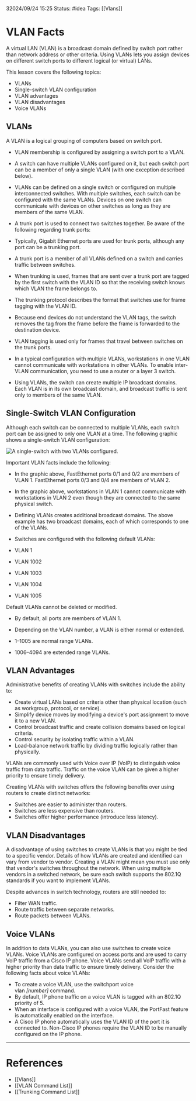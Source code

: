32024/09/24 15:25
Status: #idea
Tags: [[Vlans]]

# VLAN Facts

A virtual LAN (VLAN) is a broadcast domain defined by switch port rather than network address or other criteria. Using VLANs lets you assign devices on different switch ports to different logical (or virtual) LANs.

This lesson covers the following topics:

- VLANs
- Single-switch VLAN configuration
- VLAN advantages
- VLAN disadvantages
- Voice VLANs

## VLANs

A VLAN is a logical grouping of computers based on switch port.

- VLAN membership is configured by assigning a switch port to a VLAN.
- A switch can have multiple VLANs configured on it, but each switch port can be a member of only a single VLAN (with one exception described below).
- VLANs can be defined on a single switch or configured on multiple interconnected switches. With multiple switches, each switch can be configured with the same VLANs. Devices on one switch can communicate with devices on other switches as long as they are members of the same VLAN.
- A trunk port is used to connect two switches together. Be aware of the following regarding trunk ports:

- Typically, Gigabit Ethernet ports are used for trunk ports, although any port can be a trunking port.
- A trunk port is a member of all VLANs defined on a switch and carries traffic between switches.
- When trunking is used, frames that are sent over a trunk port are tagged by the first switch with the VLAN ID so that the receiving switch knows which VLAN the frame belongs to.
- The trunking protocol describes the format that switches use for frame tagging with the VLAN ID.
- Because end devices do not understand the VLAN tags, the switch removes the tag from the frame before the frame is forwarded to the destination device.
- VLAN tagging is used only for frames that travel between switches on the trunk ports.

- In a typical configuration with multiple VLANs, workstations in one VLAN cannot communicate with workstations in other VLANs. To enable inter-VLAN communication, you need to use a router or a layer 3 switch.
- Using VLANs, the switch can create multiple IP broadcast domains. Each VLAN is in its own broadcast domain, and broadcast traffic is sent only to members of the same VLAN.

## Single-Switch VLAN Configuration

Although each switch can be connected to multiple VLANs, each switch port can be assigned to only one VLAN at a time. The following graphic shows a single-switch VLAN configuration:

![A single-switch with two VLANs configured.](https://cdn.testout.com/_version_7024/ccna2020v7-en-us/en-us/resources/text/t_vlan_ccna7/swi_vfct.jpg)

Important VLAN facts include the following:

- In the graphic above, FastEthernet ports 0/1 and 0/2 are members of VLAN 1. FastEthernet ports 0/3 and 0/4 are members of VLAN 2.
- In the graphic above, workstations in VLAN 1 cannot communicate with workstations in VLAN 2 even though they are connected to the same physical switch.
- Defining VLANs creates additional broadcast domains. The above example has two broadcast domains, each of which corresponds to one of the VLANs.
- Switches are configured with the following default VLANs:

- VLAN 1
- VLAN 1002
- VLAN 1003
- VLAN 1004
- VLAN 1005

Default VLANs cannot be deleted or modified.

- By default, all ports are members of VLAN 1.
- Depending on the VLAN number, a VLAN is either normal or extended.

- 1–1005 are normal range VLANs.
- 1006–4094 are extended range VLANs.

## VLAN Advantages

Administrative benefits of creating VLANs with switches include the ability to:

- Create virtual LANs based on criteria other than physical location (such as workgroup, protocol, or service).
- Simplify device moves by modifying a device's port assignment to move it to a new VLAN.
- Control broadcast traffic and create collision domains based on logical criteria.
- Control security by isolating traffic within a VLAN.
- Load-balance network traffic by dividing traffic logically rather than physically.

VLANs are commonly used with Voice over IP (VoIP) to distinguish voice traffic from data traffic. Traffic on the voice VLAN can be given a higher priority to ensure timely delivery.

Creating VLANs with switches offers the following benefits over using routers to create distinct networks:

- Switches are easier to administer than routers.
- Switches are less expensive than routers.
- Switches offer higher performance (introduce less latency).

## VLAN Disadvantages

A disadvantage of using switches to create VLANs is that you might be tied to a specific vendor. Details of how VLANs are created and identified can vary from vendor to vendor. Creating a VLAN might mean you must use only that vendor's switches throughout the network. When using multiple vendors in a switched network, be sure each switch supports the 802.1Q standards if you want to implement VLANs.

Despite advances in switch technology, routers are still needed to:

- Filter WAN traffic.
- Route traffic between separate networks.
- Route packets between VLANs.

## Voice VLANs

In addition to data VLANs, you can also use switches to create voice VLANs. Voice VLANs are configured on access ports and are used to carry VoIP traffic from a Cisco IP phone. Voice VLANs send all VoIP traffic with a higher priority than data traffic to ensure timely delivery. Consider the following facts about voice VLANs:

- To create a voice VLAN, use the switchport voice vlan _[number]_ command.
- By default, IP phone traffic on a voice VLAN is tagged with an 802.1Q priority of 5.
- When an interface is configured with a voice VLAN, the PortFast feature is automatically enabled on the interface.
- A Cisco IP phone automatically uses the VLAN ID of the port it is connected to. Non-Cisco IP phones require the VLAN ID to be manually configured on the IP phone.





---
# References

- [[Vlans]]
- [[VLAN Command List]]
- [[Trunking Command List]]